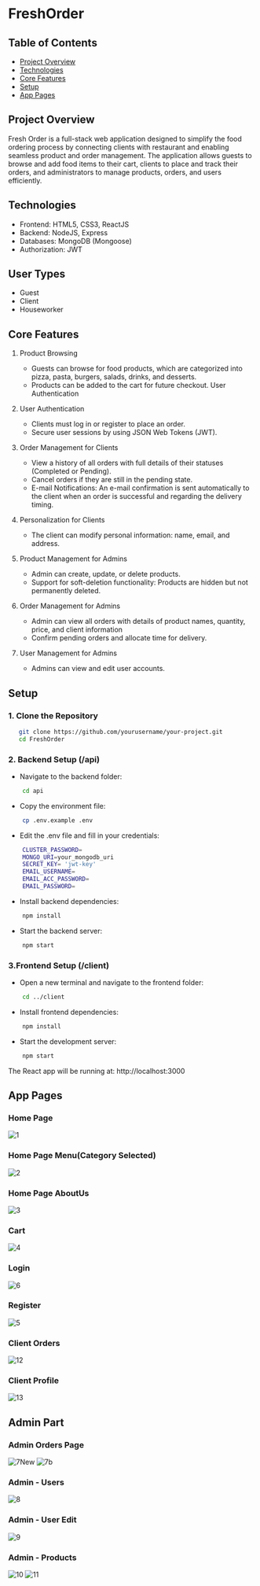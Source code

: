 # FreshOrder

## Table of Contents
 * [Project Overview](#project-overview)
 * [Technologies](#technologies)
 * [Core Features](#core-features)
 * [Setup](#setup)
 * [App Pages](#app-pages)

## Project Overview
Fresh Order is a full-stack web application designed to simplify the food ordering process by connecting clients with restaurant and enabling seamless product and order management.
The application allows guests to browse and add food items to their cart, clients to place and track their orders, and administrators to manage products, orders, and users efficiently.

## Technologies
* Frontend: HTML5, CSS3, ReactJS 
* Backend: NodeJS, Express
* Databases: MongoDB (Mongoose)
* Authorization: JWT

## User Types 
 - Guest
 - Client
 - Houseworker

## Core Features
1. Product Browsing
   - Guests can browse for food products, which are categorized into pizza, pasta, burgers, salads, drinks, and desserts.
   - Products can be added to the cart for future checkout.
    User Authentication

2. User Authentication
   - Clients must log in or register to place an order.
   - Secure user sessions by using JSON Web Tokens (JWT).

3. Order Management for Clients
   - View a history of all orders with full details of their statuses (Completed or Pending).
   - Cancel orders if they are still in the pending state.
   - E-mail Notifications: An e-mail confirmation is sent automatically to the client when an order is successful and regarding the delivery timing.

4. Personalization for Clients
   - The client can modify personal information: name, email, and address.
  
5. Product Management for Admins
   - Admin can create, update, or delete products.
   - Support for soft-deletion functionality: Products are hidden but not permanently deleted.

6. Order Management for Admins
   - Admin can view all orders with details of product names, quantity, price, and client information
   - Confirm pending orders and allocate time for delivery.

7. User Management for Admins
   - Admins can view and edit user accounts.
   

## Setup

### 1. Clone the Repository

``` bash
   git clone https://github.com/yourusername/your-project.git
   cd FreshOrder
```

### 2. Backend Setup (/api)

* Navigate to the backend folder:

``` bash
    cd api
```

* Copy the environment file:
``` bash
    cp .env.example .env
```

*  Edit the .env file and fill in your credentials:
``` bash
    CLUSTER_PASSWORD=
    MONGO_URI=your_mongodb_uri
    SECRET_KEY= 'jwt-key'
    EMAIL_USERNAME=
    EMAIL_ACC_PASSWORD=
    EMAIL_PASSWORD=
```

* Install backend dependencies:
``` bash
    npm install
```

* Start the backend server:
``` bash
    npm start
```

### 3.Frontend Setup (/client)

* Open a new terminal and navigate to the frontend folder:
``` bash
    cd ../client
```

* Install frontend dependencies:
``` bash
    npm install
```

* Start the development server:
``` bash
    npm start
```

The React app will be running at: http://localhost:3000







## App Pages 
### Home Page
![1](https://github.com/VeckovN/FreshOrder/assets/56490716/76d711fd-9339-42c4-97de-1a983a091f9f)

### Home Page Menu(Category Selected)
![2](https://github.com/VeckovN/FreshOrder/assets/56490716/e09e0851-ea9c-4725-8e64-9d3ab857ec6f)

### Home Page AboutUs
![3](https://github.com/VeckovN/FreshOrder/assets/56490716/44903283-526c-44c7-ad01-e4878e35b2ed)

###  Cart
![4](https://github.com/VeckovN/FreshOrder/assets/56490716/75930e70-9296-4794-89a0-8773e29d6256)

### Login
![6](https://github.com/VeckovN/FreshOrder/assets/56490716/540141a2-234b-4309-bc2b-68dd10069963)

### Register
![5](https://github.com/VeckovN/FreshOrder/assets/56490716/74967c46-cd7f-42b6-a57b-881411102c9a)

### Client Orders
![12](https://github.com/VeckovN/FreshOrder/assets/56490716/dc02d79a-9cc1-4dbe-90ec-673458cc9f31)

### Client Profile
![13](https://github.com/VeckovN/FreshOrder/assets/56490716/75b94b45-3f96-4d70-949d-07519a56a3aa)

## Admin Part
### Admin Orders Page
![7New](https://github.com/VeckovN/FreshOrder/assets/56490716/8e0feb5b-7153-4f5c-ae1c-c481a427a02f)
![7b](https://github.com/VeckovN/FreshOrder/assets/56490716/46f437a2-0776-4a99-b0f9-ff0d9eadf34f)

### Admin - Users
![8](https://github.com/VeckovN/FreshOrder/assets/56490716/85c0750d-e1da-4a84-885e-6a492ca5e86f)

### Admin - User Edit
![9](https://github.com/VeckovN/FreshOrder/assets/56490716/c6532549-2be8-441f-b570-838a1839187a)

### Admin - Products
![10](https://github.com/VeckovN/FreshOrder/assets/56490716/d5ef4e0f-ca71-4834-b436-a11158f148fa)
![11](https://github.com/VeckovN/FreshOrder/assets/56490716/af54d14e-2d02-4eb4-8aec-7651945fb8e2)
